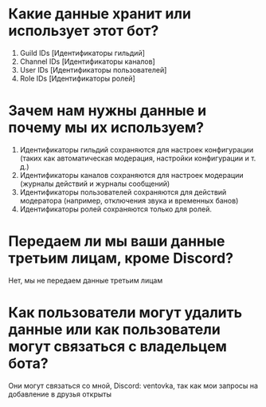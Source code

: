 # Какие данные хранит или использует этот бот?
1. Guild IDs [Идентификаторы гильдий]
2. Channel IDs [Идентификаторы каналов]
3. User IDs [Идентификаторы пользователей]
4. Role IDs [Идентификаторы ролей]

# Зачем нам нужны данные и почему мы их используем?
1. Идентификаторы гильдий сохраняются для настроек конфигурации (таких как автоматическая модерация, настройки конфигурации и т. д.)
2. Идентификаторы каналов сохраняются для настроек модерации (журналы действий и журналы сообщений)
3. Идентификаторы пользователей сохраняются для действий модератора (например, отключения звука и временных банов)
4. Идентификаторы ролей сохраняются только для ролей.

# Передаем ли мы ваши данные третьим лицам, кроме Discord?
Нет, мы не передаем данные третьим лицам

# Как пользователи могут удалить данные или как пользователи могут связаться с владельцем бота?

Они могут связаться со мной, Discord: ventovka, так как мои запросы на добавление в друзья открыты
